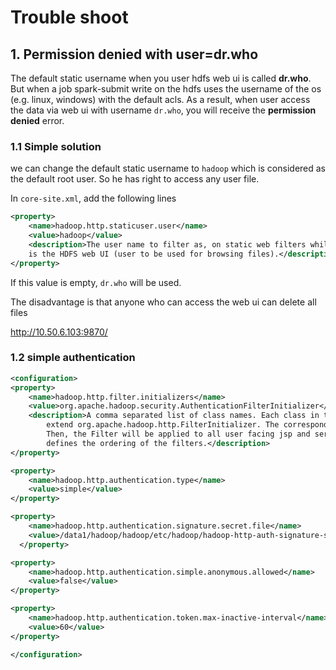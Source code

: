 # Trouble shoot 

## 1. Permission denied with user=dr.who

The default static username when you user hdfs web ui is called **dr.who**. But when a job spark-submit write on the
hdfs uses the username of the os (e.g. linux, windows) with the default acls. As a result, when user access the data
via web ui with username `dr.who`, you will receive the **permission denied** error.

### 1.1 Simple solution

we can change the default static username to `hadoop` which is considered as the default root user. So he has right to
access any user file.

In `core-site.xml`, add the following lines

```xml
<property>
	<name>hadoop.http.staticuser.user</name>
	<value>hadoop</value>
	<description>The user name to filter as, on static web filters while rendering content. An example use 
	is the HDFS web UI (user to be used for browsing files).</description>
</property>
```

If this value is empty, `dr.who` will be used.

The disadvantage is that anyone who can access the web ui can delete all files

http://10.50.6.103:9870/


### 1.2 simple authentication

```xml
<configuration>
<property>
	<name>hadoop.http.filter.initializers</name>
	<value>org.apache.hadoop.security.AuthenticationFilterInitializer</value>
	<description>A comma separated list of class names. Each class in the list must 
        extend org.apache.hadoop.http.FilterInitializer. The corresponding Filter will be initialized. 
        Then, the Filter will be applied to all user facing jsp and servlet web pages. The ordering of the list 
        defines the ordering of the filters.</description>
</property>

<property>
    <name>hadoop.http.authentication.type</name>
    <value>simple</value>
</property>

<property>
    <name>hadoop.http.authentication.signature.secret.file</name>
    <value>/data1/hadoop/hadoop/etc/hadoop/hadoop-http-auth-signature-secret</value>
  </property>

<property>
    <name>hadoop.http.authentication.simple.anonymous.allowed</name>
    <value>false</value>
</property>

<property>
    <name>hadoop.http.authentication.token.max-inactive-interval</name>
    <value>60</value>
</property>

</configuration>
```
